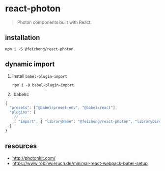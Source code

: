 # react-photon
> Photon components built with React.

## installation
```shell
npm i -S @feizheng/react-photon
```

## dynamic import
1. install `babel-plugin-import`

   ```shell
   npm i -D babel-plugin-import
   ```
2. .babelrc

  ```js
  {
    "presets": ["@babel/preset-env", "@babel/react"],
    "plugins": [
      // ....
      [ "import", { "libraryName": "@feizheng/react-photon", "libraryDirectory": "dist/lib" } ]
    ]
  }
  ```

## resources
- http://photonkit.com/
- https://www.robinwieruch.de/minimal-react-webpack-babel-setup
